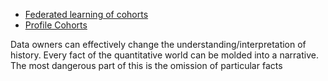 <link href="../css/styles.css" rel="stylesheet" />

- [Federated learning of cohorts](https://www.youtube.com/watch?v=2e1ys0zaxKY&t=41s)
- [Profile Cohorts](https://www.youtube.com/watch?v=mtCL9mzVTPM)

Data owners can effectively change the understanding/interpretation of history. Every fact of the quantitative world can be molded into a narrative. The most dangerous part of this is the omission of particular facts
